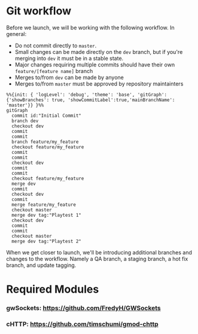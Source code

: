 # Git workflow

Before we launch, we will be working with the following workflow. In general:
- Do not commit directly to `master`.
- Small changes can be made directly on the `dev` branch, but if you're merging into `dev` it must be in a stable state.
- Major changes requiring multiple commits should have their own `feature/[feature name]` branch
- Merges to/from `dev` can be made by anyone
- Merges to/from `master` must be approved by repository maintainters

```mermaid
%%{init: { 'logLevel': 'debug', 'theme': 'base', 'gitGraph': {'showBranches': true, 'showCommitLabel':true,'mainBranchName': 'master'}} }%%
gitGraph
  commit id:"Initial Commit"
  branch dev
  checkout dev
  commit
  commit
  branch feature/my_feature
  checkout feature/my_feature
  commit
  commit
  checkout dev
  commit
  commit
  checkout feature/my_feature
  merge dev
  commit
  checkout dev
  commit
  merge feature/my_feature
  checkout master
  merge dev tag:"Playtest 1"
  checkout dev
  commit
  commit
  checkout master
  merge dev tag:"Playtest 2"
```

When we get closer to launch, we'll be introducing additional branches and changes to the workflow. Namely a QA branch, a staging branch, a hot fix branch, and update tagging.


# Required Modules
### gwSockets: https://github.com/FredyH/GWSockets

### cHTTP: https://github.com/timschumi/gmod-chttp